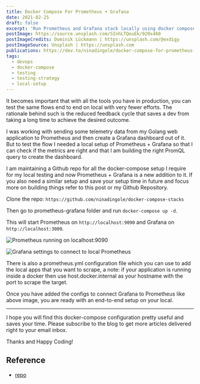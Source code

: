 ```yaml
---
title: Docker Compose For Prometheus + Grafana
date: 2021-02-25
draft: false
excerpt: 'Run Prometheus and Grafana stack locally using docker compose'
postImage: https://source.unsplash.com/SInhLTQouEk/920x460
postImageCredits: Dominik Lückmann | https://unsplash.com/@exdigy
postImageSource: Unsplash | https://unsplash.com
publications: https://dev.to/ninadingole/docker-compose-for-prometheus-grafana-3gie
tags:
  - devops
  - docker-compose
  - testing
  - testing-strategy
  - local-setup
---
```


It becomes important that with all the tools you have in production, you can test the same flows end to end on local with very fewer efforts. The rationale behind such is the reduced feedback cycle that saves a dev from taking a long time to achieve the desired outcome.

I was working with sending some telemetry data from my Golang web application to Prometheus and then create a Grafana dashboard out of it. But to test the flow I needed a local setup of Prometheus + Grafana so that I can check if the metrics are right and that I am building the right PromQL query to create the dashboard.

I am maintaining a Github repo for all the docker-compose setup I require for my local testing and now Prometheus + Grafana is a new addition to it. If you also need a similar setup and save your setup time in future and focus more on building things refer to this post or my Github Repository.

Clone the repo: `https://github.com/ninadingole/docker-compose-stacks`

Then go to prometheus-grafana folder and run `docker-compose up -d`.

This will start Prometheus on `http://localhost:9090` and Grafana on `http://localhost:3000`.

![Prometheus running on localhost:9090](/images/prometheus-grafana-docker-compose/scrnli_25_02_2021_18-05-25.png)

![Grafana settings to connect to local Prometheus](/images/prometheus-grafana-docker-compose/scrnli_25_02_2021_18-04-30.png)

There is also a prometheus.yml configuration file which you can use to add the local apps that you want to scrape, a note: if your application is running inside a docker then use host.docker.internal as your hostname with the port to scrape the target.

Once you have added the configs to connect Grafana to Prometheus like above image, you are ready with an end-to-end setup on your local.

---

I hope you will find this docker-compose configuration pretty useful and saves your time. Please subscribe to the blog to get more articles delivered right to your email inbox.

Thanks and Happy Coding!

## Reference

- [repo](https://github.com/ninadingole/docker-compose-stacks)
